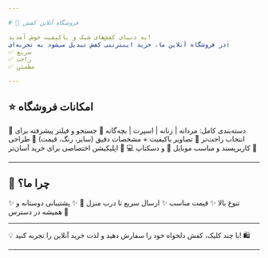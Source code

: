 ```yaml
---

# 👟 فروشگاه آنلاین کفش

به دنیای کفش‌های شیک و باکیفیت خوش آمدید!
در فروشگاه آنلاین ما، خرید اینترنتی کفش تبدیل می‌شود به تجربه‌ای:
✅ سریع
✅ راحت
✅ مطمئن

---
```


## ⭐ امکانات فروشگاه

🔹 دسته‌بندی کامل: مردانه | زنانه | اسپرت | بچه‌گانه
🔹 جستجو و فیلتر پیشرفته برای انتخاب راحت‌تر
🔹 تصاویر باکیفیت + مشخصات دقیق (سایز، رنگ، قیمت)
🔹 طراحی کاربرپسند و مناسب موبایل 📱 و دسکتاپ 💻
🔹 اپلیکیشن اختصاصی برای خرید آسان‌تر 📲

---

## 🎯 چرا ما؟

✨ تنوع بالا
✨ قیمت مناسب
✨ ارسال سریع تا درب منزل 🚚
✨ پشتیبانی دوستانه و همیشه در دسترس 🤝

---

💡 با چند کلیک، کفش دلخواه خود را سفارش دهید و لذت خرید آنلاین را تجربه کنید! 🛍️

---
